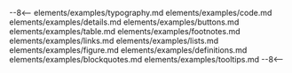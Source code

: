 --8<--
elements/examples/typography.md
elements/examples/code.md
elements/examples/details.md
elements/examples/buttons.md
elements/examples/table.md
elements/examples/footnotes.md
elements/examples/links.md
elements/examples/lists.md
elements/examples/figure.md
elements/examples/definitions.md
elements/examples/blockquotes.md
elements/examples/tooltips.md
--8<--